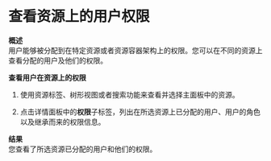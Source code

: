 # 查看资源上的用户权限

**概述**<br/>
用户能够被分配到在特定资源或者资源容器架构上的权限。您可以在不同的资源上查看分配的用户及他们的权限。

**查看用户在资源上的权限**

1. 使用资源标签、树形视图或者搜索功能来查看并选择主面板中的资源。

2. 点击详情面板中的**权限**子标签，列出在所选资源上已分配的用户、用户的角色以及继承而来的权限信息。

**结果**<br/>
您查看了所选资源已分配的用户和他们的权限。
